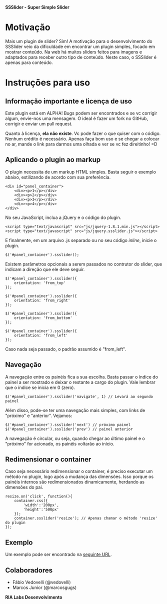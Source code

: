 **SSSlider - Super Simple Slider**

# Motivação

Mais um plugin de slider? Sim! A motivação para o desenvolvimento do SSSlider veio da dificuldade em encontrar um plugin simples, focado em mostrar conteúdo. Na web há muitos sliders feitos para imagens e adaptados para receber outro tipo de conteúdo. Neste caso, o SSSlider é apenas para conteúdo.

# Instruções para uso

## Informação importante e licença de uso

Este plugin está em ALPHA! Bugs podem ser encontrados e se vc corrigir algum, envie-nos uma mensagem. O ideal é fazer um fork no GitHub, corrigir e enviar um pull request.

Quanto à licença, **ela não existe**. Vc pode fazer o que quiser com o código. Nenhum crédito é necessário. Apenas faça bom uso e se chegar a colocar no ar, mande o link para darmos uma olhada e ver se vc fez direitinho! =D

## Aplicando o plugin ao markup

O plugin necessita de um markup HTML simples. Basta seguir o exemplo abaixo, estilizando de acordo com sua preferência.

	<div id="panel_container">
		<div><p>1</p></div>
		<div><p>2</p></div>
		<div><p>3</p></div>
		<div><p>4</p></div>
	</div>

No seu JavaScript, inclua a jQuery e o código do plugin.

	<script type="text/javascript" src="js/jquery-1.8.1.min.js"></script>
	<script type="text/javascript" src="js/jquery.ssslider.js"></script>

E finalmente, em um arquivo .js separado ou no seu código *inline*, inicie o plugin.

	$('#panel_container').ssslider();

Existem parâmetros opcionais a serem passados no contrutor do slider, que indicam a direção que ele deve seguir.

	$('#panel_container').ssslider({
		orientation: 'from_top'
	});

	$('#panel_container').ssslider({
		orientation: 'from_right'
	});

	$('#panel_container').ssslider({
		orientation: 'from_bottom'
	});

	$('#panel_container').ssslider({
		orientation: 'from_left'
	});

Caso nada seja passado, o padrão assumido é "from_left".

## Navegação

A navegação entre os painéis fica a sua escolha. Basta passar o índice do painel a ser mostrado e deixar o restante a cargo do plugin. Vale lembrar que o índice se inicia em 0 (zero).

	$('#panel_container').ssslider('navigate', 1) // Levará ao segundo painel

Além disso, pode-se ter uma navegação mais simples, com links de "próximo" e "anterior". Vejamos:

	$('#panel_container').ssslider('next') // próximo painel
	$('#panel_container').ssslider('prev') // painel anterior

A navegação é circular, ou seja, quando chegar ao último painel e o "próximo" for acionado, os painéis voltarão ao início.

## Redimensionar o container

Caso seja necessário redimensionar o container, é preciso executar um método no plugin, logo após a mudança das dimensões. Isso porque os painéis internos são redimensionados dinamicamente, herdando as dimensões do pai.

	resize.on('click', function(){
		container.css({
			'width':'200px',
			'height':'500px'
		});
		container.ssslider('resize'); // Apenas chamar o método 'resize' do plugin
	});

## Exemplo

Um exemplo pode ser encontrado na [seguinte URL](http://blog.vedovelli.com.br/ssslider).

## Colaboradores
- Fábio Vedovelli (@vedovelli)
- Marcos Junior (@marcosgugs)

**RIA Labs Desenvolvimento**